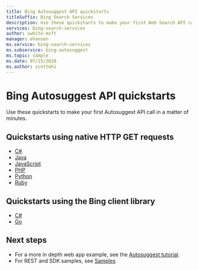 ```yaml
---
title: Bing Autosuggest API quickstarts
titleSuffix: Bing Search Services
description: Use these quickstarts to make your first Web Search API call in a matter of minutes.
services: bing-search-services
author: swhite-msft
manager: ehansen
ms.service: bing-search-services
ms.subservice: bing-autosuggest
ms.topic: sample
ms.date: 07/15/2020
ms.author: scottwhi
---
```


# Bing Autosuggest API quickstarts

Use these quickstarts to make your first Autosuggest API call in a matter of minutes.

## Quickstarts using native HTTP GET requests

- [C#](rest/csharp.md)
- [Java](rest/java.md)
- [JavaScript](rest/nodejs.md)
- [PHP](rest/php.md)
- [Python](rest/python.md)
- [Ruby](rest/ruby.md)


## Quickstarts using the Bing client library

- [C#](sdk/autosuggest-client-library-csharp.md)
- [Go](sdk/autosuggest-client-library-go.md)


## Next steps

- For a more in depth web app example, see the [Autosuggest tutorial](../tutorial/autosuggest.md).
- For REST and SDK samples, see [Samples](../samples.md)